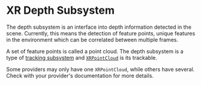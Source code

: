 # XR Depth Subsystem

The depth subsystem is an interface into depth information detected in the scene. Currently, this means the detection of feature points, unique features in the environment which can be correlated between multiple frames.

A set of feature points is called a point cloud. The depth subsystem is a type of [tracking subsystem](index.html#tracking-subsystems) and [`XRPointCloud`](../api/UnityEngine.XR.ARSubsystems.XRPointCloud.html) is its trackable.

Some providers may only have one `XRPointCloud`, while others have several. Check with your provider's documentation for more details.
